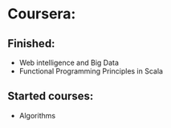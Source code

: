 # Coursera: #
## Finished: ##
- Web intelligence and Big Data
- Functional Programming Principles in Scala

## Started courses: ##
- Algorithms 

